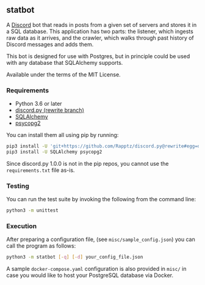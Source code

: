 ## statbot
A [Discord](https://discordapp.com) bot that reads in posts from a given set
of servers and stores it in a SQL database. This application has two parts: the
listener, which ingests raw data as it arrives, and the crawler, which walks
through past history of Discord messages and adds them.

This bot is designed for use with Postgres, but in principle could be used
with any database that SQLAlchemy supports.

Available under the terms of the MIT License.

### Requirements
* Python 3.6 or later
* [discord.py (rewrite branch)](https://github.com/Rapptz/discord.py)
* [SQLAlchemy](http://www.sqlalchemy.org/)
* [psycopg2](https://pypi.python.org/pypi/psycopg2)

You can install them all using pip by running:
```sh
pip3 install -U 'git+https://github.com/Rapptz/discord.py@rewrite#egg=discord.py[voice]'
pip3 install -U SQLAlchemy psycopg2
```

Since discord.py 1.0.0 is not in the pip repos, you cannot use the `requirements.txt` file as-is.

### Testing
You can run the test suite by invoking the following from the command line:
```sh
python3 -m unittest
```

### Execution
After preparing a configuration file, (see `misc/sample_config.json`)
you can call the program as follows:
```sh
python3 -m statbot [-q] [-d] your_config_file.json
```

A sample `docker-compose.yaml` configuration is also provided in `misc/` in case you would
like to host your PostgreSQL database via Docker.

